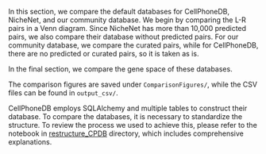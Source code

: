 In this section, we compare the default databases for CellPhoneDB, NicheNet, and our community database. 
We begin by comparing the L-R pairs in a Venn diagram. Since NicheNet has more than 10,000 predicted pairs, 
we also compare their database without predicted pairs. For our community database, we compare the curated pairs, 
while for CellPhoneDB, there are no predicted or curated pairs, so it is taken as is.

In the final section, we compare the gene space of these databases.

The comparison figures are saved under `ComparisonFigures/`, while the CSV files can be found in `output_csv/`.

CellPhoneDB employs SQLAlchemy and multiple tables to construct their database. To compare the databases, it is necessary to standardize the structure. To review the process we used to achieve this, please refer to the notebook in [restructure_CPDB](./restructure_CPDB/) directory, which includes comprehensive explanations.

